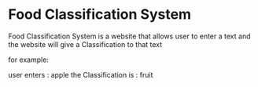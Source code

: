 # Food Classification System
Food Classification System is a website that allows user to enter a text and the website will give a  Classification to that text

for example:

user enters : apple
the Classification is  : fruit
